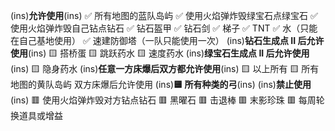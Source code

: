 (ins)**允许使用**(ins)
✅ 所有地图的蓝队岛屿
✅ 使用火焰弹炸毁绿宝石点绿宝石
✅ 使用火焰弹炸毁自己钻点钻石
✅ 钻石盔甲
✅ 钻石剑
✅ 梯子
✅ TNT
✅ 水（只能在自己基地使用）
✅ 速建防御塔（一队只能使用一次）
(ins)**钻石生成点 II 后允许使用**(ins)
🟨 搭桥蛋
🟨 跳跃药水
🟨 速度药水
(ins)**绿宝石生成点 II 后允许使用**(ins)
🟨 隐身药水
(ins)**任意一方床爆后双方都允许使用**(ins)
🟨 以上所有
🟨 所有地图的黄队岛屿
双方床爆后允许使用
(ins)**🟨 所有种类的弓**(ins)
(ins)**禁止使用**(ins)
🟥 使用火焰弹炸毁对方钻点钻石
🟥 黑曜石
🟥 击退棒
🟥 末影珍珠
🟥 每周轮换道具或增益
